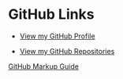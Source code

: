 # GitHub Links


- [View my GitHub Profile](https://github.com/ismccarthy?tab=repositories)

- [View my GitHub Repositories](https://github.com/ismccarthy)





[GitHub Markup Guide](https://guides.github.com/features/mastering-markdown/)
